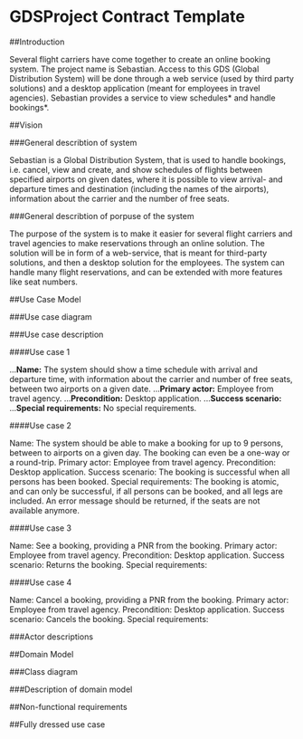 # GDSProject Contract Template


##Introduction

Several flight carriers have come together to create an online booking system. The project name is Sebastian. Access to this GDS (Global Distribution System) will be done through a web service (used by third party solutions) and a desktop application (meant for employees in travel agencies). Sebastian provides a service to view schedules* and handle bookings*.   

##Vision

###General describtion of system

Sebastian is a Global Distribution System, that is used to handle bookings, i.e. cancel, view and create, and show schedules of flights between specified airports on given dates, where it is possible to view arrival- and departure times and destination (including the names of the airports), information about the carrier and the number of free seats. 

###General describtion of porpuse of the system

The purpose of the system is to make it easier for several flight carriers and travel agencies to make reservations through an online solution. The solution will be in form of a web-service, that is meant for third-party solutions, and then a desktop solution for the employees. The system can handle many flight reservations, and can be extended with more features like seat numbers.

##Use Case Model

###Use case diagram

###Use case description

####Use case 1

...<b>Name:</b> The system should show a time schedule with arrival and departure time, with information about the carrier and number of free seats, between two airports on a given date.
...<b>Primary actor:</b> Employee from travel agency.
...<b>Precondition:</b> Desktop application.
...<b>Success scenario:</b> 
...<b>Special requirements:</b> No special requirements.

####Use case 2

Name: The system should be able to make a booking for up to 9 persons, between to airports on a given day. The booking can even be a one-way or a round-trip. 
Primary actor: Employee from travel agency.
Precondition: Desktop application.
Success scenario: The booking is successful when all persons has been booked. 
Special requirements: The booking is atomic, and can only be successful, if all persons can be booked, and all legs are included. An error message should be returned, if the seats are not available anymore.

####Use case 3

Name: See a booking, providing a PNR from the booking.
Primary actor: Employee from travel agency.
Precondition: Desktop application.
Success scenario: Returns the booking.
Special requirements: 

####Use case 4

Name: Cancel a booking, providing a PNR from the booking.
Primary actor: Employee from travel agency.
Precondition: Desktop application.
Success scenario: Cancels the booking.
Special requirements: 


###Actor descriptions

##Domain Model

###Class diagram

###Description of domain model

##Non-functional requirements

##Fully dressed use case
